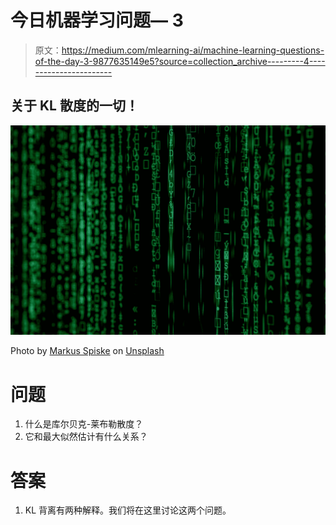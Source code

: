 # 今日机器学习问题— 3

> 原文：<https://medium.com/mlearning-ai/machine-learning-questions-of-the-day-3-9877635149e5?source=collection_archive---------4----------------------->

## 关于 KL 散度的一切！

![](img/db199c00f785c23d70b7cbf8ae66749b.png)

Photo by [Markus Spiske](https://unsplash.com/@markusspiske?utm_source=medium&utm_medium=referral) on [Unsplash](https://unsplash.com?utm_source=medium&utm_medium=referral)

# 问题

1.  什么是库尔贝克-莱布勒散度？
2.  它和最大似然估计有什么关系？

# 答案

1.  KL 背离有两种解释。我们将在这里讨论这两个问题。